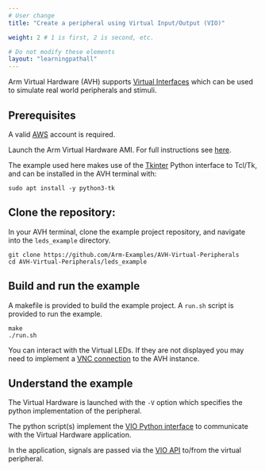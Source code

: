 ```yaml
---
# User change
title: "Create a peripheral using Virtual Input/Output (VIO)"

weight: 2 # 1 is first, 2 is second, etc.

# Do not modify these elements
layout: "learningpathall"
---
```

Arm Virtual Hardware (AVH) supports [Virtual Interfaces](https://arm-software.github.io/AVH/main/simulation/html/group__arm__cmvp.html) which can be used to simulate real world peripherals and stimuli.

## Prerequisites

A valid [AWS](https://aws.amazon.com/) account is required.

Launch the Arm Virtual Hardware AMI. For full instructions see [here](/install-tools/avh#corstone).

The example used here makes use of the [Tkinter](https://docs.python.org/3/library/tkinter.html) Python interface to Tcl/Tk, and can be installed in the AVH terminal with:
```console
sudo apt install -y python3-tk
```
## Clone the repository:

In your AVH terminal, clone the example project repository, and navigate into the `leds_example` directory.
```console
git clone https://github.com/Arm-Examples/AVH-Virtual-Peripherals
cd AVH-Virtual-Peripherals/leds_example
```
## Build and run the example

A makefile is provided to build the example project. A `run.sh` script is provided to run the example.
```console
make
./run.sh
```
You can interact with the Virtual LEDs. If they are not displayed you may need to implement a [VNC connection](/install-tools/avh#vnc) to the AVH instance.

## Understand the example

The Virtual Hardware is launched with the `-V` option which specifies the python implementation of the peripheral.

The python script(s) implement the [VIO Python interface](https://arm-software.github.io/AVH/main/simulation/html/group__arm__vio__py.html) to communicate with the Virtual Hardware application.

In the application, signals are passed via the [VIO API](https://arm-software.github.io/AVH/main/simulation/html/group__arm__vio__api.html) to/from the virtual peripheral.
